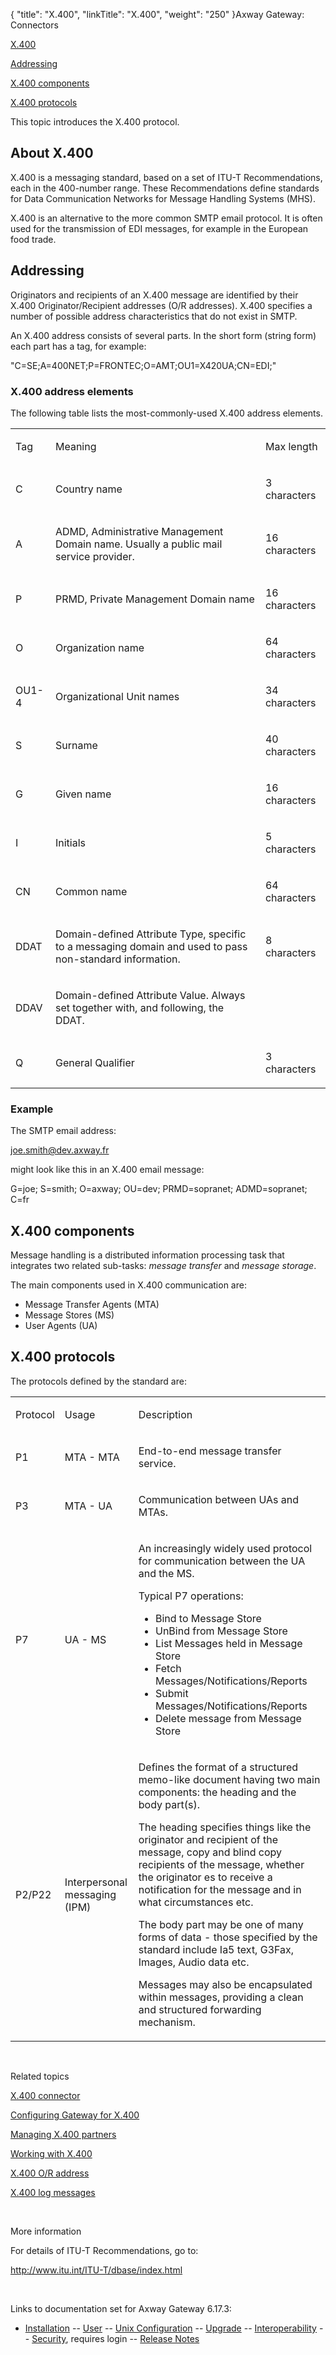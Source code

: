 {
    "title": "X.400",
    "linkTitle": "X.400",
    "weight": "250"
}<span class="mc-variable axway_variables.Component_Long_Name variable">Axway Gateway</span>: Connectors

[X.400](#x400)

[Addressing](#addressing)

[X.400 components](#x400_components)

[X.400 protocols](#x400_protocols)

This topic introduces the X.400 protocol.

<span id="x400"></span>

## About X.400

X.400 is a messaging standard, based on a set of ITU-T Recommendations, each in the 400-number range. These Recommendations define standards for Data Communication Networks for Message Handling Systems (MHS).

X.400 is an alternative to the more common SMTP email protocol. It is often used for the transmission of EDI messages, for example in the European food trade.

<span id="addressing"></span>

## Addressing

Originators and recipients of an X.400 message are identified by their X.400 Originator/Recipient addresses (O/R addresses). X.400 specifies a number of possible address characteristics that do not exist in SMTP.

An X.400 address consists of several parts. In the short form (string form) each part has a tag, for example:

"C=SE;A=400NET;P=FRONTEC;O=AMT;OU1=X420UA;CN=EDI;"

### X.400 address elements

The following table lists the most-commonly-used X.400 address elements.

<table>
         
         
         
         
   
   <tbody>
      <tr>
         <td><p>Tag</p>         </td>
         <td><p>Meaning</p>         </td>
         <td><p>Max length</p>         </td>
      </tr>
      <tr>
         <td><p>C</p>         </td>
         <td><p>Country name</p>         </td>
         <td><p>3 characters</p>         </td>
      </tr>
      <tr>
         <td><p>A</p>         </td>
         <td><p>ADMD, Administrative Management Domain name. Usually a public mail service provider.</p>         </td>
         <td><p>16 characters</p>         </td>
      </tr>
      <tr>
         <td><p>P</p>         </td>
         <td><p>PRMD, Private Management Domain name</p>         </td>
         <td><p>16 characters</p>         </td>
      </tr>
      <tr>
         <td><p>O</p>         </td>
         <td><p>Organization name</p>         </td>
         <td><p>64 characters</p>         </td>
      </tr>
      <tr>
         <td><p>OU1-4</p>         </td>
         <td><p>Organizational Unit names</p>         </td>
         <td><p>34 characters</p>         </td>
      </tr>
      <tr>
         <td><p>S</p>         </td>
         <td><p>Surname</p>         </td>
         <td><p>40 characters</p>         </td>
      </tr>
      <tr>
         <td><p>G</p>         </td>
         <td><p>Given name</p>         </td>
         <td><p>16 characters</p>         </td>
      </tr>
      <tr>
         <td><p>I</p>         </td>
         <td><p>Initials</p>         </td>
         <td><p>5 characters</p>         </td>
      </tr>
      <tr>
         <td><p>CN</p>         </td>
         <td><p>Common name</p>         </td>
         <td><p>64 characters</p>         </td>
      </tr>
      <tr>
         <td><p>DDAT</p>         </td>
         <td><p>Domain-defined Attribute Type, specific to a messaging domain and used to pass non-standard information.</p>         </td>
         <td><p>8 characters</p>         </td>
      </tr>
      <tr>
         <td><p>DDAV</p>         </td>
         <td><p>Domain-defined Attribute Value. Always set together with, and following, the DDAT.</p>         </td>
         <td><p> </p>         </td>
      </tr>
      <tr>
         <td><p>Q</p>         </td>
         <td><p>General Qualifier</p>         </td>
         <td><p>3 characters</p>         </td>
      </tr>
   </tbody>
</table>

### Example

The SMTP email address:

joe.smith@dev.axway.fr

might look like this in an X.400 email message:

G=joe; S=smith; O=axway; OU=dev; PRMD=sopranet; ADMD=sopranet; C=fr

<span id="x400_components"></span>

## X.400 components

Message handling is a distributed information processing task that integrates two related sub-tasks: <span style="font-style: italic;">message transfer</span> and <span style="font-style: italic;">message storage</span>.

The main components used in X.400 communication are:

-   Message Transfer Agents (MTA)
-   Message Stores (MS)
-   User Agents (UA)

<span id="x400_protocols"></span>

## X.400 protocols

The protocols defined by the standard are:

<table>
         
         
         
         
   
   <tbody>
      <tr>
         <td><p>Protocol</p>         </td>
         <td><p>Usage</p>         </td>
         <td><p>Description</p>         </td>
      </tr>
      <tr>
         <td><p>P1</p>         </td>
         <td><p>MTA - MTA</p>         </td>
         <td><p>End-to-end message transfer service.</p>         </td>
      </tr>
      <tr>
         <td><p>P3</p>         </td>
         <td><p>MTA - UA</p>         </td>
         <td><p>Communication between UAs and MTAs.</p>         </td>
      </tr>
      <tr>
         <td><p>P7</p>         </td>
         <td><p>UA - MS</p>         </td>
         <td><p>An increasingly widely used protocol for communication between the UA and the MS.</p>
<p>Typical P7 operations:</p>
<ul>
<li>Bind to Message Store</li>
<li>UnBind from Message Store</li>
<li>List Messages held in Message Store</li>
<li>Fetch Messages/Notifications/Reports</li>
<li>Submit Messages/Notifications/Reports</li>
<li>Delete message from Message Store</li>
</ul>         </td>
      </tr>
      <tr>
         <td><p>P2/P22</p>         </td>
         <td><p>Interpersonal messaging (IPM)</p>         </td>
         <td><p>Defines the format of a structured memo-like document having two main components: the heading and the body part(s).</p>
<p>The heading specifies things like the originator and recipient of the message, copy and blind copy recipients of the message, whether the originator es to receive a notification for the message and in what circumstances etc.</p>
<p>The body part may be one of many forms of data - those specified by the standard include Ia5 text, G3Fax, Images, Audio data etc.</p>
<p>Messages may also be encapsulated within messages, providing a clean and structured forwarding mechanism.</p>         </td>
      </tr>
   </tbody>
</table>

 

Related topics

[X.400 connector](x400_connector)

[Configuring Gateway for X.400](x400_configuring)

[Managing X.400 partners](x400_managing_partners)

[Working with X.400](x400_working_with)

[X.400 O/R address](../../configuration_start_here/config_protocols_about/x400_or_address)

[X.400 log messages](../../log_messages_about/x400_messages)

 

More information

For details of ITU-T Recommendations, go to:

<http://www.itu.int/ITU-T/dbase/index.html>

 

Links to documentation set for Axway Gateway <span class="mc-variable axway_variables.Release_Number variable">6.17.3</span>:

-   [Installation](/bundle/Gateway_6173_InstallationGuide_allOS_en_HTML5/page/Content/start_page.htm) -- [User](/bundle/Gateway_6173_UsersGuide_allOS_en_HTML5/page/Content/start_page.htm) -- [Unix Configuration](/bundle/Gateway_6173_ConfigurationGuide_UNIX_en_HTML5/page/Content/start_page.htm) -- [Upgrade](/bundle/Gateway_6173_UpgradeGuide_allOS_en_HTML5/page/Content/start_page.htm) -- [Interoperability](/bundle/Gateway_6173_InteroperabilityGuide_allOS_en_HTML5/page/Content/start_page.htm) -- [Security](/bundle/Gateway_6173_SecurityGuide_allOS_en_HTML5/page/Content/start_page.htm), requires login -- [Release Notes](/bundle/Gateway_6173_ReleaseNotes_allOS_en_HTML5/page/Content/Gateway_ReleaseNotes_allOS_en.htm)
